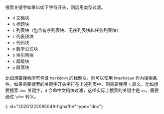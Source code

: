 搜索关键字如果以如下字符开头，则启用类型过滤。

* `d` 文档块
* `h` 标题块
* `l` 列表块（包含有序列表块、无序列表块和任务列表块）
* `i` 列表项块
* `c` 代码块
* `m` 数学公式块
* `b` 块引用块
* `s` 超级块
* `p` 段落块

比如想要搜索所有包含 `Markdown` 的标题块，则可以使用 `hMarkdown` 作为搜索条件。如果需要搜索的关键字开头字符在上述列表中，则需要使用 `\` 转义。比如想要搜索 `doc` 关键字，`d` 会命中文档块过滤，这样实际上搜索的关键字是 `oc`，需要通过 `\doc` 转义。


{: id="20201222095049-hghafhe" type="doc"}
